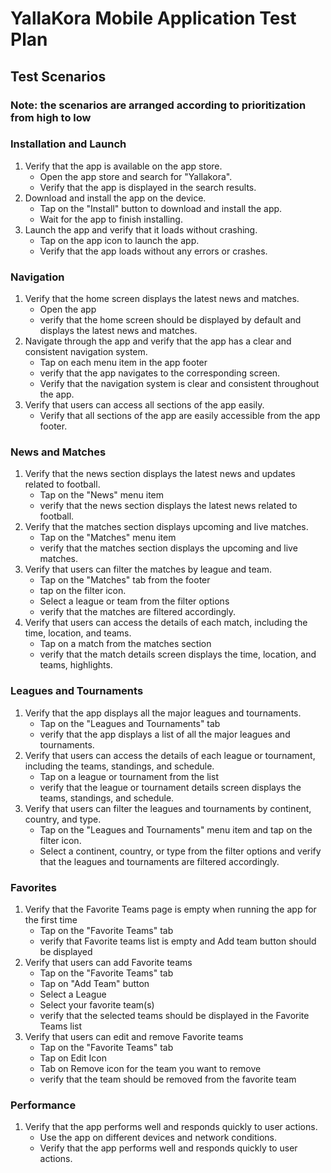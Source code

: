 # YallaKora Mobile Application Test Plan

## Test Scenarios
### Note: the scenarios are arranged according to prioritization from high to low

### Installation and Launch
1. Verify that the app is available on the app store.
   - Open the app store and search for "Yallakora".
   - Verify that the app is displayed in the search results.
2. Download and install the app on the device.
   - Tap on the "Install" button to download and install the app.
   - Wait for the app to finish installing.
3. Launch the app and verify that it loads without crashing.
   - Tap on the app icon to launch the app.
   - Verify that the app loads without any errors or crashes.

### Navigation
1. Verify that the home screen displays the latest news and matches.
   - Open the app 
   - verify that the home screen should be displayed by default and displays the latest news and matches.
2. Navigate through the app and verify that the app has a clear and consistent navigation system.
   - Tap on each menu item in the app footer 
   - verify that the app navigates to the corresponding screen.
   - Verify that the navigation system is clear and consistent throughout the app.
3. Verify that users can access all sections of the app easily.
   - Verify that all sections of the app are easily accessible from the app footer.

### News and Matches
1. Verify that the news section displays the latest news and updates related to football.
   - Tap on the "News" menu item 
   - verify that the news section displays the latest news related to football.
2. Verify that the matches section displays upcoming and live matches.
   - Tap on the "Matches" menu item 
   - verify that the matches section displays the upcoming and live matches.
3. Verify that users can filter the matches by league and team.
   - Tap on the "Matches" tab from the footer 
   - tap on the filter icon.
   - Select a league or team from the filter options 
   - verify that the matches are filtered accordingly.
4. Verify that users can access the details of each match, including the time, location, and teams.
   - Tap on a match from the matches section 
   - verify that the match details screen displays the time, location, and teams, highlights.

### Leagues and Tournaments
1. Verify that the app displays all the major leagues and tournaments.
   - Tap on the "Leagues and Tournaments" tab 
   - verify that the app displays a list of all the major leagues and tournaments.
2. Verify that users can access the details of each league or tournament, including the teams, standings, and schedule.
   - Tap on a league or tournament from the list 
   - verify that the league or tournament details screen displays the teams, standings, and schedule.
3. Verify that users can filter the leagues and tournaments by continent, country, and type.
   - Tap on the "Leagues and Tournaments" menu item and tap on the filter icon.
   - Select a continent, country, or type from the filter options and verify that the leagues and tournaments are filtered accordingly.

### Favorites
1. Verify that the Favorite Teams page is empty when running the app for the first time
   - Tap on the "Favorite Teams" tab
   - verify that Favorite teams list is empty and Add team button should be displayed
2. Verify that users can add Favorite teams
   - Tap on the "Favorite Teams" tab
   - Tap on "Add Team" button
   - Select a League 
   - Select your favorite team(s)
   - verify that the selected teams should be displayed in the Favorite Teams list
3. Verify that users can edit and remove Favorite teams
   - Tap on the "Favorite Teams" tab
   - Tap on Edit Icon
   - Tab on Remove icon for the team you want to remove
   - verify that the team should be removed from the favorite team

### Performance
1. Verify that the app performs well and responds quickly to user actions.
   - Use the app on different devices and network conditions.
   - Verify that the app performs well and responds quickly to user actions.




